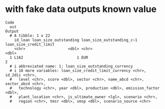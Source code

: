 # with fake data outputs known value

    Code
      out
    Output
      # A tibble: 1 x 22
        id_loan loan_size_outstanding loan_size_outstanding_c~1 loan_size_credit_limit
        <chr>                   <dbl> <chr>                                      <dbl>
      1 L162                        1 EUR                                            2
      # i abbreviated name: 1: loan_size_outstanding_currency
      # i 18 more variables: loan_size_credit_limit_currency <chr>, id_2dii <chr>,
      #   level <chr>, score <dbl>, sector <chr>, name_abcd <chr>, sector_abcd <chr>,
      #   technology <chr>, year <dbl>, production <dbl>, emission_factor <dbl>,
      #   plant_location <chr>, is_ultimate_owner <lgl>, scenario <chr>,
      #   region <chr>, tmsr <dbl>, smsp <dbl>, scenario_source <chr>

